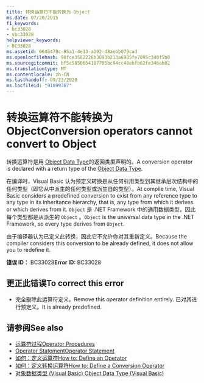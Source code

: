 ```yaml
---
title: 转换运算符不能转换为 Object
ms.date: 07/20/2015
f1_keywords:
- bc33028
- vbc33028
helpviewer_keywords:
- BC33028
ms.assetid: 064b478c-85a1-4e13-a292-d8aebb079cad
ms.openlocfilehash: 98fce3582226b3093b213a6985fe7095c340f5b0
ms.sourcegitcommit: bf5c5850654187705bc94cc40ebfb62fe346ab02
ms.translationtype: MT
ms.contentlocale: zh-CN
ms.lasthandoff: 09/23/2020
ms.locfileid: "91099367"
---
```

# <a name="conversion-operators-cannot-convert-to-object"></a><span data-ttu-id="731b7-102">转换运算符不能转换为 Object</span><span class="sxs-lookup"><span data-stu-id="731b7-102">Conversion operators cannot convert to Object</span></span>

<span data-ttu-id="731b7-103">转换运算符是用 [Object Data Type](../language-reference/data-types/object-data-type.md)的返回类型声明的。</span><span class="sxs-lookup"><span data-stu-id="731b7-103">A conversion operator is declared with a return type of the [Object Data Type](../language-reference/data-types/object-data-type.md).</span></span>  
  
 <span data-ttu-id="731b7-104">在编译时，Visual Basic 认为预定义转换是从任何引用类型到其继承层次结构中的任何类型（即它从中派生的任何类型或派生自的类型）。</span><span class="sxs-lookup"><span data-stu-id="731b7-104">At compile time, Visual Basic considers a predefined conversion to exist from any reference type to any type in its inheritance hierarchy, that is, any type from which it derives or which derives from it.</span></span> <span data-ttu-id="731b7-105">`Object` 是 .NET Framework 中的通用数据类型，因此每个类型都是从派生的 `Object` 。</span><span class="sxs-lookup"><span data-stu-id="731b7-105">`Object` is the universal data type in the .NET Framework, so every type derives from `Object`.</span></span>  
  
 <span data-ttu-id="731b7-106">由于编译器认为已定义此转换，因此它不允许你对其重新定义。</span><span class="sxs-lookup"><span data-stu-id="731b7-106">Because the compiler considers this conversion to be already defined, it does not allow you to redefine it.</span></span>  
  
 <span data-ttu-id="731b7-107">**错误 ID：** BC33028</span><span class="sxs-lookup"><span data-stu-id="731b7-107">**Error ID:** BC33028</span></span>  
  
## <a name="to-correct-this-error"></a><span data-ttu-id="731b7-108">更正此错误</span><span class="sxs-lookup"><span data-stu-id="731b7-108">To correct this error</span></span>  
  
- <span data-ttu-id="731b7-109">完全删除此运算符定义。</span><span class="sxs-lookup"><span data-stu-id="731b7-109">Remove this operator definition entirely.</span></span> <span data-ttu-id="731b7-110">已对其进行预定义。</span><span class="sxs-lookup"><span data-stu-id="731b7-110">It is already predefined.</span></span>  
  
## <a name="see-also"></a><span data-ttu-id="731b7-111">请参阅</span><span class="sxs-lookup"><span data-stu-id="731b7-111">See also</span></span>

- [<span data-ttu-id="731b7-112">运算符过程</span><span class="sxs-lookup"><span data-stu-id="731b7-112">Operator Procedures</span></span>](../programming-guide/language-features/procedures/operator-procedures.md)
- [<span data-ttu-id="731b7-113">Operator Statement</span><span class="sxs-lookup"><span data-stu-id="731b7-113">Operator Statement</span></span>](../language-reference/statements/operator-statement.md)
- [<span data-ttu-id="731b7-114">如何：定义运算符</span><span class="sxs-lookup"><span data-stu-id="731b7-114">How to: Define an Operator</span></span>](../programming-guide/language-features/procedures/how-to-define-an-operator.md)
- [<span data-ttu-id="731b7-115">如何：定义转换运算符</span><span class="sxs-lookup"><span data-stu-id="731b7-115">How to: Define a Conversion Operator</span></span>](../programming-guide/language-features/procedures/how-to-define-a-conversion-operator.md)
- [<span data-ttu-id="731b7-116">对象数据类型 (Visual Basic) </span><span class="sxs-lookup"><span data-stu-id="731b7-116">Object Data Type (Visual Basic)</span></span>](../language-reference/data-types/object-data-type.md)
